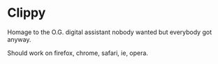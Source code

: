 Clippy
======

Homage to the O.G. digital assistant nobody wanted but everybody got anyway.

Should work on firefox, chrome, safari, ie, opera.


